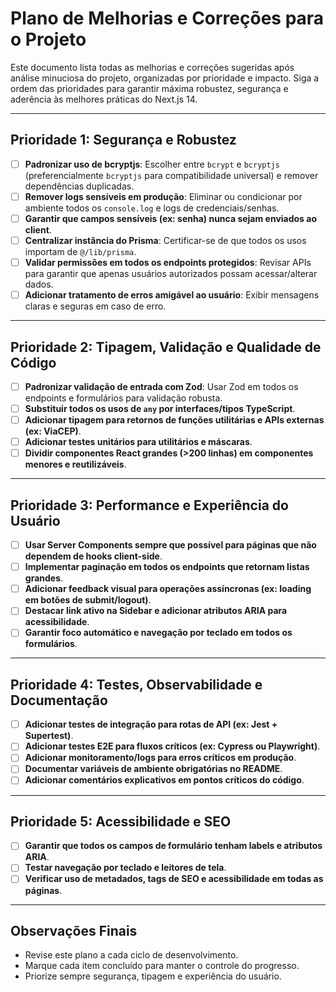# Plano de Melhorias e Correções para o Projeto

Este documento lista todas as melhorias e correções sugeridas após análise minuciosa do projeto, organizadas por prioridade e impacto. Siga a ordem das prioridades para garantir máxima robustez, segurança e aderência às melhores práticas do Next.js 14.

---

## Prioridade 1: Segurança e Robustez

- [ ] **Padronizar uso de bcryptjs**: Escolher entre `bcrypt` e `bcryptjs` (preferencialmente `bcryptjs` para compatibilidade universal) e remover dependências duplicadas.
- [ ] **Remover logs sensíveis em produção**: Eliminar ou condicionar por ambiente todos os `console.log` e logs de credenciais/senhas.
- [ ] **Garantir que campos sensíveis (ex: senha) nunca sejam enviados ao client**.
- [ ] **Centralizar instância do Prisma**: Certificar-se de que todos os usos importam de `@/lib/prisma`.
- [ ] **Validar permissões em todos os endpoints protegidos**: Revisar APIs para garantir que apenas usuários autorizados possam acessar/alterar dados.
- [ ] **Adicionar tratamento de erros amigável ao usuário**: Exibir mensagens claras e seguras em caso de erro.

---

## Prioridade 2: Tipagem, Validação e Qualidade de Código

- [ ] **Padronizar validação de entrada com Zod**: Usar Zod em todos os endpoints e formulários para validação robusta.
- [ ] **Substituir todos os usos de `any` por interfaces/tipos TypeScript**.
- [ ] **Adicionar tipagem para retornos de funções utilitárias e APIs externas (ex: ViaCEP)**.
- [ ] **Adicionar testes unitários para utilitários e máscaras**.
- [ ] **Dividir componentes React grandes (>200 linhas) em componentes menores e reutilizáveis**.

---

## Prioridade 3: Performance e Experiência do Usuário

- [ ] **Usar Server Components sempre que possível para páginas que não dependem de hooks client-side**.
- [ ] **Implementar paginação em todos os endpoints que retornam listas grandes**.
- [ ] **Adicionar feedback visual para operações assíncronas (ex: loading em botões de submit/logout)**.
- [ ] **Destacar link ativo na Sidebar e adicionar atributos ARIA para acessibilidade**.
- [ ] **Garantir foco automático e navegação por teclado em todos os formulários**.

---

## Prioridade 4: Testes, Observabilidade e Documentação

- [ ] **Adicionar testes de integração para rotas de API (ex: Jest + Supertest)**.
- [ ] **Adicionar testes E2E para fluxos críticos (ex: Cypress ou Playwright)**.
- [ ] **Adicionar monitoramento/logs para erros críticos em produção**.
- [ ] **Documentar variáveis de ambiente obrigatórias no README**.
- [ ] **Adicionar comentários explicativos em pontos críticos do código**.

---

## Prioridade 5: Acessibilidade e SEO

- [ ] **Garantir que todos os campos de formulário tenham labels e atributos ARIA**.
- [ ] **Testar navegação por teclado e leitores de tela**.
- [ ] **Verificar uso de metadados, tags de SEO e acessibilidade em todas as páginas**.

---

## Observações Finais

- Revise este plano a cada ciclo de desenvolvimento.
- Marque cada item concluído para manter o controle do progresso.
- Priorize sempre segurança, tipagem e experiência do usuário. 